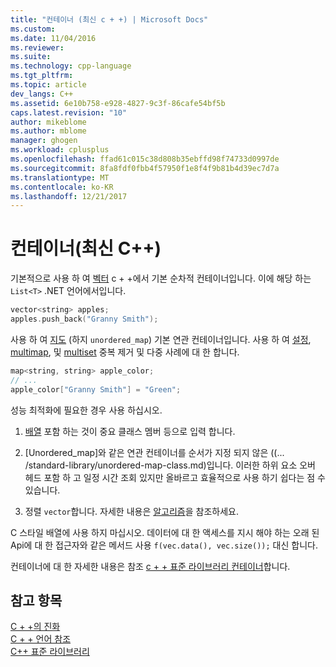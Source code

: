 ```yaml
---
title: "컨테이너 (최신 c + +) | Microsoft Docs"
ms.custom: 
ms.date: 11/04/2016
ms.reviewer: 
ms.suite: 
ms.technology: cpp-language
ms.tgt_pltfrm: 
ms.topic: article
dev_langs: C++
ms.assetid: 6e10b758-e928-4827-9c3f-86cafe54bf5b
caps.latest.revision: "10"
author: mikeblome
ms.author: mblome
manager: ghogen
ms.workload: cplusplus
ms.openlocfilehash: ffad61c015c38d808b35ebffd98f74733d0997de
ms.sourcegitcommit: 8fa8fdf0fbb4f57950f1e8f4f9b81b4d39ec7d7a
ms.translationtype: MT
ms.contentlocale: ko-KR
ms.lasthandoff: 12/21/2017
---
```

# <a name="containers-modern-c"></a>컨테이너(최신 C++)  
  
기본적으로 사용 하 여 [벡터](../standard-library/vector-class.md) c + +에서 기본 순차적 컨테이너입니다. 이에 해당 하는 `List<T>` .NET 언어에서입니다.  
  
```cpp  
vector<string> apples;  
apples.push_back("Granny Smith");  
```  
  
사용 하 여 [지도](../standard-library/map-class.md) (하지 `unordered_map`) 기본 연관 컨테이너입니다. 사용 하 여 [설정](../standard-library/set-class.md), [multimap](../standard-library/multimap-class.md), 및 [multiset](../standard-library/multiset-class.md) 중복 제거 및 다중 사례에 대 한 합니다.  
  
```cpp  
map<string, string> apple_color;  
// ...  
apple_color["Granny Smith"] = "Green";  
```  
  
성능 최적화에 필요한 경우 사용 하십시오.  
  
1.  [배열](../standard-library/array-class-stl.md) 포함 하는 것이 중요 클래스 멤버 등으로 입력 합니다.  
  
2.  [Unordered_map]와 같은 연관 컨테이너를 순서가 지정 되지 않은 ((... /standard-library/unordered-map-class.md)입니다. 이러한 하위 요소 오버 헤드 포함 하 고 일정 시간 조회 있지만 올바르고 효율적으로 사용 하기 쉽다는 점 수 있습니다.  
  
3.  정렬 `vector`합니다. 자세한 내용은 [알고리즘](../cpp/algorithms-modern-cpp.md)을 참조하세요.  
  
C 스타일 배열에 사용 하지 마십시오. 데이터에 대 한 액세스를 지시 해야 하는 오래 된 Api에 대 한 접근자와 같은 메서드 사용 `f(vec.data(), vec.size());` 대신 합니다.  
  
컨테이너에 대 한 자세한 내용은 참조 [c + + 표준 라이브러리 컨테이너](../standard-library/stl-containers.md)합니다.  
  
## <a name="see-also"></a>참고 항목  
 [C + +의 진화](../cpp/welcome-back-to-cpp-modern-cpp.md)   
 [C + + 언어 참조](../cpp/cpp-language-reference.md)   
 [C++ 표준 라이브러리](../standard-library/cpp-standard-library-reference.md)
